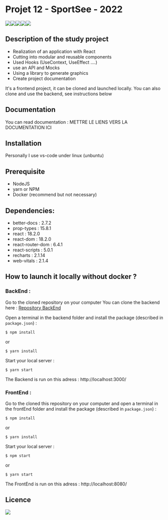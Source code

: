 # Projet 12 - SportSee - 2022
<img src="https://img.shields.io/badge/css3%20-%231572B6.svg?&style=for-the-badge&logo=css3&logoColor=white"/><img src="https://img.shields.io/badge/html5%20-%23E34F26.svg?&style=for-the-badge&logo=html5&logoColor=white"/><img src="https://img.shields.io/badge/git%20-%23F05033.svg?&style=for-the-badge&logo=git&logoColor=white"/><img src="https://img.shields.io/badge/javascript-%23323330.svg?style=for-the-badge&logo=javascript&logoColor=%23F7DF1E"/><img src="https://img.shields.io/badge/react-%2320232a.svg?style=for-the-badge&logo=react&logoColor=%2361DAFB">

## Description of the study project 

- Realization of an application with React
- Cutting into modular and reusable components
- Used Hooks (UseContext, UseEffect ....)
- use an API and Mocks
- Using a library to generate graphics
- Create project documentation

It's a frontend project, it can be cloned and launched locally.
You can also clone and use the backend, see instructions below

## Documentation

You can read documentation : METTRE LE LIENS VERS LA DOCUMENTATION ICI

## Installation

Personally I use vs-code under linux (unbuntu)

## Prerequisite 

* NodeJS
* yarn or NPM
* Docker (recommend but not necessary)

## Dependencies:

* better-docs : 2.7.2
* prop-types : 15.8.1
* react : 18.2.0
* react-dom : 18.2.0
* react-router-dom : 6.4.1
* react-scripts : 5.0.1
* recharts : 2.1.14
* web-vitals : 2.1.4

## How to launch it locally without docker ?

### BackEnd :

Go to the cloned repository on your computer
You can clone the backend here : <a href="https://github.com/jb-webdev/Projet-12-Sportsee-backend" target="_blank">Repository BackEnd </a> 

Open a terminal in the backend folder and install the package (described in `package.json`) :

```
$ npm install
```
or 

```
$ yarn install
```
Start your local server :

```
$ yarn start
```
The Backend is run on this adress : http://localhost:3000/

### FrontEnd :

Go to the cloned this repository on your computer and open a terminal in the frontEnd folder and install the package (described in `package.json`) :

```
$ npm install
```
or

```
$ yarn install
```
Start your local server :

```
$ npm start
```
or

```
$ yarn start
```

The FrontEnd is run on this adress : http://localhost:8080/

## Licence

<img src='https://forthebadge.com/images/badges/open-source.svg' />
